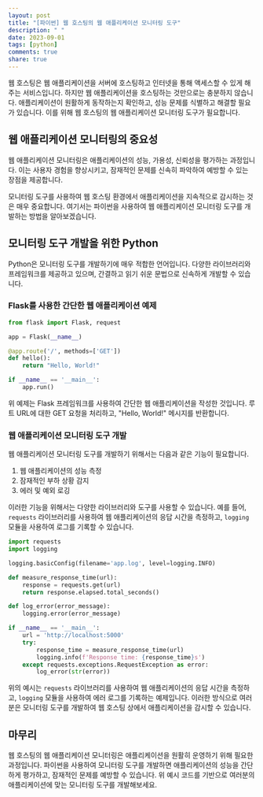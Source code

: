 ```yaml
---
layout: post
title: "[파이썬] 웹 호스팅의 웹 애플리케이션 모니터링 도구"
description: " "
date: 2023-09-01
tags: [python]
comments: true
share: true
---
```


웹 호스팅은 웹 애플리케이션을 서버에 호스팅하고 인터넷을 통해 액세스할 수 있게 해주는 서비스입니다. 하지만 웹 애플리케이션을 호스팅하는 것만으로는 충분하지 않습니다. 애플리케이션이 원활하게 동작하는지 확인하고, 성능 문제를 식별하고 해결할 필요가 있습니다. 이를 위해 웹 호스팅의 웹 애플리케이션 모니터링 도구가 필요합니다.

## 웹 애플리케이션 모니터링의 중요성

웹 애플리케이션 모니터링은 애플리케이션의 성능, 가용성, 신뢰성을 평가하는 과정입니다. 이는 사용자 경험을 향상시키고, 잠재적인 문제를 신속히 파악하여 예방할 수 있는 장점을 제공합니다.

모니터링 도구를 사용하여 웹 호스팅 환경에서 애플리케이션을 지속적으로 감시하는 것은 매우 중요합니다. 여기서는 파이썬을 사용하여 웹 애플리케이션 모니터링 도구를 개발하는 방법을 알아보겠습니다.

## 모니터링 도구 개발을 위한 Python

Python은 모니터링 도구를 개발하기에 매우 적합한 언어입니다. 다양한 라이브러리와 프레임워크를 제공하고 있으며, 간결하고 읽기 쉬운 문법으로 신속하게 개발할 수 있습니다.

### Flask를 사용한 간단한 웹 애플리케이션 예제

```python
from flask import Flask, request

app = Flask(__name__)

@app.route('/', methods=['GET'])
def hello():
    return "Hello, World!"

if __name__ == '__main__':
    app.run()
```

위 예제는 Flask 프레임워크를 사용하여 간단한 웹 애플리케이션을 작성한 것입니다. 루트 URL에 대한 GET 요청을 처리하고, "Hello, World!" 메시지를 반환합니다.

### 웹 애플리케이션 모니터링 도구 개발

웹 애플리케이션 모니터링 도구를 개발하기 위해서는 다음과 같은 기능이 필요합니다.

1. 웹 애플리케이션의 성능 측정
2. 잠재적인 부하 상황 감지
3. 에러 및 예외 로깅

이러한 기능을 위해서는 다양한 라이브러리와 도구를 사용할 수 있습니다. 예를 들어, `requests` 라이브러리를 사용하여 웹 애플리케이션의 응답 시간을 측정하고, `logging` 모듈을 사용하여 로그를 기록할 수 있습니다.

```python
import requests
import logging

logging.basicConfig(filename='app.log', level=logging.INFO)

def measure_response_time(url):
    response = requests.get(url)
    return response.elapsed.total_seconds()

def log_error(error_message):
    logging.error(error_message)

if __name__ == '__main__':
    url = 'http://localhost:5000'
    try:
        response_time = measure_response_time(url)
        logging.info(f'Response time: {response_time}s')
    except requests.exceptions.RequestException as error:
        log_error(str(error))
```

위의 예시는 `requests` 라이브러리를 사용하여 웹 애플리케이션의 응답 시간을 측정하고, `logging` 모듈을 사용하여 에러 로그를 기록하는 예제입니다. 이러한 방식으로 여러분은 모니터링 도구를 개발하여 웹 호스팅 상에서 애플리케이션을 감시할 수 있습니다.

## 마무리

웹 호스팅의 웹 애플리케이션 모니터링은 애플리케이션을 원활히 운영하기 위해 필요한 과정입니다. 파이썬을 사용하여 모니터링 도구를 개발하면 애플리케이션의 성능을 간단하게 평가하고, 잠재적인 문제를 예방할 수 있습니다. 위 예시 코드를 기반으로 여러분의 애플리케이션에 맞는 모니터링 도구를 개발해보세요.